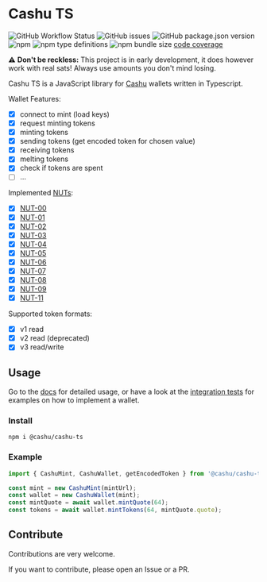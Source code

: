 # Cashu TS

![GitHub Workflow Status](https://img.shields.io/github/actions/workflow/status/cashubtc/cashu-ts/node.js.yml)
![GitHub issues](https://img.shields.io/github/issues/cashubtc/cashu-ts)
![GitHub package.json version](https://img.shields.io/github/package-json/v/cashubtc/cashu-ts)
![npm](https://img.shields.io/npm/v/@cashu/cashu-ts)
![npm type definitions](https://img.shields.io/npm/types/@cashu/cashu-ts)
![npm bundle size](https://img.shields.io/bundlephobia/min/@cashu/cashu-ts)
[code coverage](https://cashubtc.github.io/cashu-ts/coverage)

⚠️ **Don't be reckless:** This project is in early development, it does however work with real sats! Always use amounts you don't mind losing.

Cashu TS is a JavaScript library for [Cashu](https://github.com/cashubtc) wallets written in Typescript.

Wallet Features:

- [x] connect to mint (load keys)
- [x] request minting tokens
- [x] minting tokens
- [x] sending tokens (get encoded token for chosen value)
- [x] receiving tokens
- [x] melting tokens
- [x] check if tokens are spent
- [ ] ...

Implemented [NUTs](https://github.com/cashubtc/nuts/):

- [x] [NUT-00](https://github.com/cashubtc/nuts/blob/main/00.md)
- [x] [NUT-01](https://github.com/cashubtc/nuts/blob/main/01.md)
- [x] [NUT-02](https://github.com/cashubtc/nuts/blob/main/02.md)
- [x] [NUT-03](https://github.com/cashubtc/nuts/blob/main/03.md)
- [x] [NUT-04](https://github.com/cashubtc/nuts/blob/main/04.md)
- [x] [NUT-05](https://github.com/cashubtc/nuts/blob/main/05.md)
- [x] [NUT-06](https://github.com/cashubtc/nuts/blob/main/06.md)
- [x] [NUT-07](https://github.com/cashubtc/nuts/blob/main/07.md)
- [x] [NUT-08](https://github.com/cashubtc/nuts/blob/main/08.md)
- [x] [NUT-09](https://github.com/cashubtc/nuts/blob/main/09.md)
- [x] [NUT-11](https://github.com/cashubtc/nuts/blob/main/11.md)

Supported token formats:

- [x] v1 read
- [x] v2 read (deprecated)
- [x] v3 read/write

## Usage

Go to the [docs](https://cashubtc.github.io/cashu-ts/docs) for detailed usage, or have a look at the [integration tests](./test/integration.test.ts) for examples on how to implement a wallet.

### Install

```shell
npm i @cashu/cashu-ts
```

### Example

```typescript
import { CashuMint, CashuWallet, getEncodedToken } from '@cashu/cashu-ts';

const mint = new CashuMint(mintUrl);
const wallet = new CashuWallet(mint);
const mintQuote = await wallet.mintQuote(64);
const tokens = await wallet.mintTokens(64, mintQuote.quote);
```

## Contribute

Contributions are very welcome.

If you want to contribute, please open an Issue or a PR.
